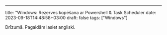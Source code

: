 ---
title: "Windows: Rezerves kopēšana ar Powershell & Task Scheduler
date: 2023-09-18T14:48:58+03:00
draft: false
tags: ["Windows"]

Drīzumā. Pagaidām lasiet angliski.
